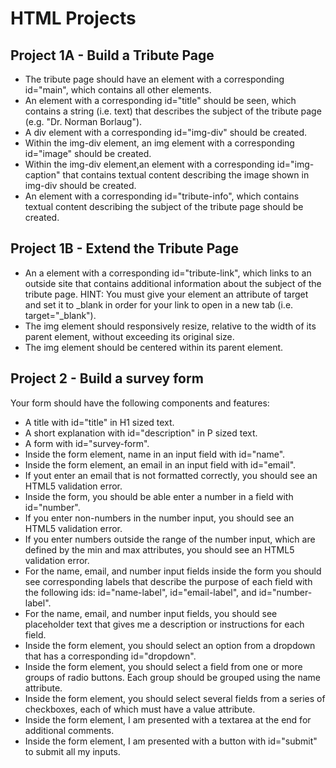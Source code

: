 # HTML Projects

## Project 1A - Build a Tribute Page

* The tribute page should have an element with a corresponding id="main", which contains all other elements.
* An element with a corresponding id="title" should be seen, which contains a string (i.e. text) that describes the subject of the tribute page (e.g. "Dr. Norman Borlaug").
* A div element with a corresponding id="img-div" should be created.
* Within the img-div element, an img element with a corresponding id="image" should be created.
* Within the img-div element,an element with a corresponding id="img-caption" that contains textual content describing the image shown in img-div should be created.
* An element with a corresponding id="tribute-info", which contains textual content describing the subject of the tribute page should be created.


## Project 1B - Extend the Tribute Page

* An a element with a corresponding id="tribute-link", which links to an outside site that contains additional information about the subject of the tribute page. HINT: You must give your element an attribute of target and set it to _blank in order for your link to open in a new tab (i.e. target="_blank").
* The img element should responsively resize, relative to the width of its parent element, without exceeding its original size.
* The img element should be centered within its parent element.

## Project 2 - Build a survey form

Your form should have the following components and features: 

* A title with id="title" in H1 sized text.
* A short explanation with id="description" in P sized text.
* A form with id="survey-form".
* Inside the form element, name in an input field with id="name".
* Inside the form element, an email in an input field with id="email".
* If yout enter an email that is not formatted correctly, you should see an HTML5 validation error.
* Inside the form, you should be able enter a number in a field with id="number".
* If you enter non-numbers in the number input, you should see an HTML5 validation error.
* If you enter numbers outside the range of the number input, which are defined by the min and max attributes, you should see an HTML5 validation error.
* For the name, email, and number input fields inside the form you should see corresponding labels that describe the purpose of each field with the following ids: id="name-label", id="email-label", and id="number-label".
* For the name, email, and number input fields, you should see placeholder text that gives me a description or instructions for each field.
* Inside the form element, you should select an option from a dropdown that has a corresponding id="dropdown".
* Inside the form element, you should select a field from one or more groups of radio buttons. Each group should be grouped using the name attribute.
* Inside the form element, you should select several fields from a series of checkboxes, each of which must have a value attribute.
* Inside the form element, I am presented with a textarea at the end for additional comments.
* Inside the form element, I am presented with a button with id="submit" to submit all my inputs.